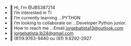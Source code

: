 - 👋 Hi, I’m @JBS387214
- 👀 I’m interested in TI
- 🌱 I’m currently learning ...PYTHON
- 💞️ I’m looking to collaborate on ...Developer Python junior.
- 📩 How to reach me ...Email jorgebatista13@outlook.com
- 📩 jorgebatista.jb24@gmail.com
- 📲 (81)9.9763-9440 ou (81) 9.8292-2927

<!---
JBS387214/JBS387214 is a ✨ special ✨ repository because its `README.md` (this file) appears on your GitHub profile.
You can click the Preview link to take a look at your changes.
--->
